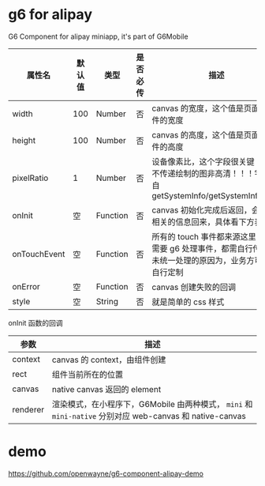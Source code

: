 # g6 for alipay

G6 Component for alipay miniapp, it's part of G6Mobile

| 属性名 | 默认值 | 类型 | 是否必传 | 描述 |
| --- | --- | --- | --- | --- |
| width | 100 | Number | 否 | canvas 的宽度，这个值是页面中组件的宽度 |
| height | 100 | Number | 否 | canvas 的高度，这个值是页面中组件的高度 |
| pixelRatio | 1 | Number | 否 | 设备像素比，这个字段很关键！！！不传递绘制的图非高清！！！字段来自 getSystemInfo/getSystemInfoSync |
| onInit | 空 | Function | 否 | canvas 初始化完成后返回，会携带相关的信息回来，具体看下方表格 |
| onTouchEvent | 空 | Function | 否 | 所有的 touch 事件都来源这里，如果需要 g6 处理事件，都需自行传递，未统一处理的原因为，业务方可能需自行定制 |
| onError | 空 | Function | 否 | canvas 创建失败的回调 |
| style | 空 | String | 否 | 就是简单的 css 样式 |

onInit 函数的回调

| 参数 | 描述 |
| --- | --- |
| context | canvas 的 context，由组件创建 |
| rect | 组件当前所在的位置 |
| canvas | native canvas 返回的 element |
| renderer | 渲染模式，在小程序下，G6Mobile 由两种模式， `mini` 和 `mini-native` 分别对应 web-canvas 和 native-canvas |

# demo

https://github.com/openwayne/g6-component-alipay-demo

